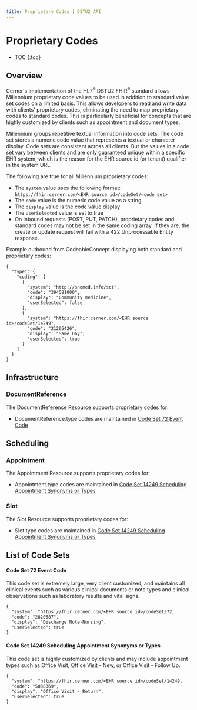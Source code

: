 ```yaml
---
title: Proprietary Codes | DSTU2 API
---
```


# Proprietary Codes

* TOC
{:toc}

## Overview

Cerner's implementation of the HL7<sup>®</sup> DSTU2 FHIR<sup>®</sup> standard allows Millennium proprietary code values
to be used in addition to standard value set codes on a limited basis. This allows developers to read and write data
with clients' proprietary codes, eliminating the need to map proprietary codes to standard codes. This is particularly
beneficial for concepts that are highly customized by clients such as appointment and document types.

Millennium groups repetitive textual information into code sets. The code set stores a numeric code value that
represents a textual or character display. Code sets are consistent across all clients. But the values in a code set
vary between clients and are only guaranteed unique within a specific EHR system, which is the reason for the EHR
source id (or tenant) qualifier in the system URL.

The following are true for all Millennium proprietary codes:

* The `system` value uses the following format: `https://fhir.cerner.com/<EHR source id>/codeSet/<code set>`
* The `code` value is the numeric code value as a string
* The `display` value is the code value display
* The `userSelected` value is set to true
* On inbound requests (POST, PUT, PATCH), proprietary codes and standard codes may not be set in the same coding array. If they are, the create or update request will fail with a 422 Unprocessable Entity response.

Example outbound from CodeableConcept displaying both standard and proprietary codes:

    {
      "type": {
        "coding": [
          {
            "system": "http://snomed.info/sct",
            "code": "394581000",
            "display": "Community medicine",
            "userSelected": false
          },
          {
            "system": "https://fhir.cerner.com/<EHR source id>/codeSet/14249",
            "code": "21265426",
            "display": "Same Day",
            "userSelected": true
          }
        ]
      }
    }

## Infrastructure

<!-- use html header to avoid showing up in toc -->
<h3>DocumentReference</h3>

The DocumentReference Resource supports proprietary codes for:

* DocumentReference.type codes are maintained in [Code Set 72 Event Code](#code-set-72-event-code)

## Scheduling

<!-- use html header to avoid showing up in toc -->
<h3>Appointment</h3>

The Appointment Resource supports proprietary codes for:

* Appointment.type codes are maintained in [Code Set 14249 Scheduling Appointment Synonyms or Types](#code-set-14249-scheduling-appointment-synonyms-or-types)

<!-- use html header to avoid showing up in toc -->
<h3>Slot</h3>

The Slot Resource supports proprietary codes for:

* Slot.type codes are maintained in [Code Set 14249 Scheduling Appointment Synonyms or Types](#code-set-14249-scheduling-appointment-synonyms-or-types)

## List of Code Sets

#### Code Set 72 Event Code

This code set is extremely large, very client customized, and maintains all clinical events such as various clinical
documents or note types and clinical observations such as laboratory results and vital signs.

    {
      "system": "https://fhir.cerner.com/<EHR source id>/codeSet/72,
      "code": "2820587",
      "display": "Discharge Note-Nursing",
      "userSelected": true
    }

#### Code Set 14249 Scheduling Appointment Synonyms or Types

This code set is highly customized by clients and may include appointment types such as
Office Visit, Office Visit - New, or Office Visit - Follow Up.

    {
      "system": "https://fhir.cerner.com/<EHR source id>/codeSet/14249,
      "code": "5038369",
      "display": "Office Visit - Return",
      "userSelected": true
    }

